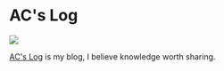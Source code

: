 # AC's Log
![](https://api.travis-ci.org/Asing1001/asing1001.github.io.svg?branch=hexo)

[AC's Log](https://asing1001.github.io) is my blog, I 
believe knowledge worth sharing.

